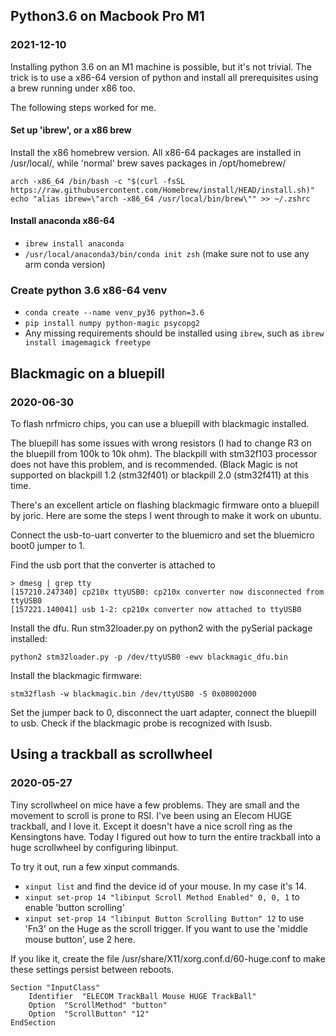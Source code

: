 ## Python3.6 on Macbook Pro M1
### 2021-12-10

Installing python 3.6 on an M1 machine is possible, but it's not trivial. The trick is to use a x86-64 version of python and install all prerequisites using a brew running under x86 too.

The following steps worked for me.

#### Set up 'ibrew', or a x86 brew

Install the x86 homebrew version. All x86-64 packages are installed in /usr/local/, while 'normal' brew saves packages in /opt/homebrew/
```
arch -x86_64 /bin/bash -c "$(curl -fsSL https://raw.githubusercontent.com/Homebrew/install/HEAD/install.sh)"
echo "alias ibrew=\"arch -x86_64 /usr/local/bin/brew\"" >> ~/.zshrc
```

#### Install anaconda x86-64

* `ibrew install anaconda`
* `/usr/local/anaconda3/bin/conda init zsh` (make sure not to use any arm conda version)

### Create python 3.6 x86-64 venv

* `conda create --name venv_py36 python=3.6`
* `pip install numpy python-magic psycopg2`
* Any missing requirements should be installed using `ibrew`, such as `ibrew install imagemagick freetype`

## Blackmagic on a bluepill
### 2020-06-30

To flash nrfmicro chips, you can use a bluepill with blackmagic installed.

The bluepill has some issues with wrong resistors (I had to change R3 on the bluepill from 100k to 10k ohm). The blackpill with stm32f103 processor does not have this problem, and is recommended. (Black Magic is not supported on blackpill 1.2 (stm32f401) or blackpill 2.0 (stm32f411) at this time.

There's an excellent article on flashing blackmagic firmware onto a bluepill by joric. Here are some the steps I went through to make it work on ubuntu.

Connect the usb-to-uart converter to the bluemicro and set the bluemicro boot0 jumper to 1.

Find the usb port that the converter is attached to

```
> dmesg | grep tty
[157210.247340] cp210x ttyUSB0: cp210x converter now disconnected from ttyUSB0
[157221.140041] usb 1-2: cp210x converter now attached to ttyUSB0
```

Install the dfu. Run stm32loader.py on python2 with the pySerial package installed:
```
python2 stm32loader.py -p /dev/ttyUSB0 -ewv blackmagic_dfu.bin
```
Install the blackmagic firmware:
```
stm32flash -w blackmagic.bin /dev/ttyUSB0 -S 0x08002000
```
Set the jumper back to 0, disconnect the uart adapter, connect the bluepill to usb.
Check if the blackmagic probe is recognized with lsusb.


## Using a trackball as scrollwheel
### 2020-05-27
Tiny scrollwheel on mice have a few problems. They are small and the movement to scroll is prone to RSI. I've been using an Elecom HUGE trackball, and I love it. Except it doesn't have a nice scroll ring as the Kensingtons have. Today I figured out how to turn the entire trackball into a huge scrollwheel by configuring libinput.

To try it out, run a few xinput commands.

* `xinput list` and find the device id of your mouse. In my case it's 14.
* `xinput set-prop 14 "libinput Scroll Method Enabled" 0, 0, 1` to enable 'button scrolling'
* `xinput set-prop 14 "libinput Button Scrolling Button" 12` to use 'Fn3' on the Huge as the scroll trigger. If you want to use the 'middle mouse button', use 2 here.

If you like it, create the file /usr/share/X11/xorg.conf.d/60-huge.conf to make these settings persist between reboots.

```
Section "InputClass"
    Identifier  "ELECOM TrackBall Mouse HUGE TrackBall"
    Option  "ScrollMethod" "button"
    Option  "ScrollButton" "12"
EndSection
```

